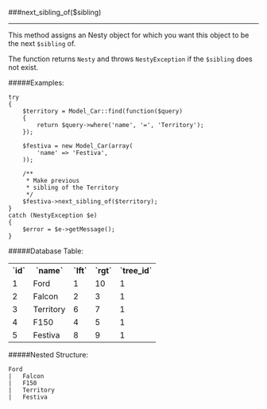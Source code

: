 ###next_sibling_of($sibling)

----------

This method assigns an Nesty object for which you want this object to be the next `$sibling` of.

The function returns `Nesty` and throws `NestyException` if the `$sibling` does not exist.

#####Examples:

	try
	{
		$territory = Model_Car::find(function($query)
		{
			return $query->where('name', '=', 'Territory');
		});

		$festiva = new Model_Car(array(
			'name' => 'Festiva',
		));

		/**
		 * Make previous
		 * sibling of the Territory
		 */
		$festiva->next_sibling_of($territory);
	}
	catch (NestyException $e)
	{
		$error = $e->getMessage();
	}


#####Database Table:

<table>
	<tr>
		<th>`id`</th>
		<th>`name`</th>
		<th>`lft`</th>
		<th>`rgt`</th>
		<th>`tree_id`</th>
	</tr>
	<tr>
		<td>1</td>
		<td>Ford</td>
		<td>1</td>
		<td>10</td>
		<td>1</td>
	</tr>
	<tr>
		<td>2</td>
		<td>Falcon</td>
		<td>2</td>
		<td>3</td>
		<td>1</td>
	</tr>
	<tr>
		<td>3</td>
		<td>Territory</td>
		<td>6</td>
		<td>7</td>
		<td>1</td>
	</tr>
	<tr>
		<td>4</td>
		<td>F150</td>
		<td>4</td>
		<td>5</td>
		<td>1</td>
	</tr>
	<tr>
		<td>5</td>
		<td>Festiva</td>
		<td>8</td>
		<td>9</td>
		<td>1</td>
	</tr>
</table>

#####Nested Structure:

	Ford
	|   Falcon
	|   F150
	|   Territory
	|   Festiva
